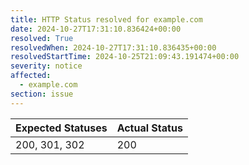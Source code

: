 ```yaml
---
title: HTTP Status resolved for example.com
date: 2024-10-27T17:31:10.836424+00:00
resolved: True
resolvedWhen: 2024-10-27T17:31:10.836435+00:00
resolvedStartTime: 2024-10-25T21:09:43.191474+00:00
severity: notice
affected:
  - example.com
section: issue
---
```


| Expected Statuses | Actual Status  |
|-------------------|----------------|
| 200, 301, 302 | 200 |
